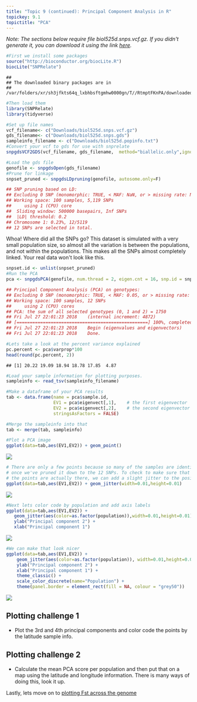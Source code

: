 ```yaml
---
title: "Topic 9 (continued): Principal Component Analysis in R"
topickey: 9.1
topictitle: "PCA"
---
```


_Note: The sections below require file biol525d.snps.vcf.gz. If you didn't generate it, you can download it using the link [here](./biol525d.snps.vcf.gz)._

```r
#First we install some packages
source("http://bioconductor.org/biocLite.R")
biocLite("SNPRelate")
```

```
##
## The downloaded binary packages are in
## 	/var/folders/xr/sh3jfkts64q_lxbhbsftgmhw0000gn/T//RtmptFKnPA/downloaded_packages
```

```r
#Then load them
library(SNPRelate)
library(tidyverse)
```


```r
#Set up file names
vcf_filename<- c("Downloads/biol525d.snps.vcf.gz")
gds_filename<- c("Downloads/biol525d.snps.gds")
sampleinfo_filename <- c("Downloads/biol525d.popinfo.txt")
#Convert your vcf to gds for use with snprelate
snpgdsVCF2GDS(vcf_filename, gds_filename,  method="biallelic.only",ignore.chr.prefix="Chr")
```



```r
#Load the gds file
genofile <- snpgdsOpen(gds_filename)
#Prune for linkage
snpset_pruned <- snpgdsLDpruning(genofile, autosome.only=F)
```

```r
## SNP pruning based on LD:
## Excluding 0 SNP (monomorphic: TRUE, < MAF: NaN, or > missing rate: NaN)
## Working space: 100 samples, 5,119 SNPs
##     using 1 (CPU) core
## 	Sliding window: 500000 basepairs, Inf SNPs
## 	|LD| threshold: 0.2
## Chromosome 1: 0.23%, 12/5119
## 12 SNPs are selected in total.
```
Whoa! Where did all the SNPs go? This dataset is simulated with a very small population size, so almost all the variation is between the populations, and not within the populations. This makes all the SNPs almost completely linked. Your real data won't look like this. 


```r
snpset.id <- unlist(snpset_pruned)
#Run the PCA
pca <- snpgdsPCA(genofile, num.thread = 2, eigen.cnt = 16, snp.id = snpset.id, missing.rate = 0.10, maf = 0.05,autosome.only = F)
```

```r
## Principal Component Analysis (PCA) on genotypes:
## Excluding 0 SNP (monomorphic: TRUE, < MAF: 0.05, or > missing rate: 0.1)
## Working space: 100 samples, 12 SNPs
##     using 2 (CPU) cores
## PCA:	the sum of all selected genotypes (0, 1 and 2) = 1750
## Fri Jul 27 22:01:23 2018    (internal increment: 4872)
## [==================================================] 100%, completed      
## Fri Jul 27 22:01:23 2018    Begin (eigenvalues and eigenvectors)
## Fri Jul 27 22:01:23 2018    Done.
```

```r
#Lets take a look at the percent variance explained
pc.percent <- pca$varprop*100
head(round(pc.percent, 2))
```

```
## [1] 20.22 19.09 18.94 18.78 17.85  4.87
```


```r
#Load your sample information for plotting purposes.
sampleinfo <- read_tsv(sampleinfo_filename)

#Make a dataframe of your PCA results
tab <- data.frame(name = pca$sample.id,
                  EV1 = pca$eigenvect[,1],    # the first eigenvector
                  EV2 = pca$eigenvect[,2],    # the second eigenvector
                  stringsAsFactors = FALSE)

#Merge the sampleinfo into that
tab <- merge(tab, sampleinfo)

#Plot a PCA image
ggplot(data=tab,aes(EV1,EV2)) + geom_point()
```

![](figure/pca1-1.png)


```r
# There are only a few points because so many of the samples are identical
# once we've pruned it down to the 12 SNPs. To check to make sure that
# the points are actually there, we can add a slight jitter to the positions.
ggplot(data=tab,aes(EV1,EV2)) + geom_jitter(width=0.01,height=0.01)
```

![](figure/pca1-2.png)

```r
#Next lets color code by population and add axis labels
ggplot(data=tab,aes(EV1,EV2)) +
   geom_jitter(aes(color=as.factor(population)),width=0.01,height=0.01) +
   ylab("Principal component 2") +
   xlab("Principal component 1")
```

![](figure/pca1-3.png)

```r
#We can make that look nicer
ggplot(data=tab,aes(EV1,EV2)) +
    geom_jitter(aes(color=as.factor(population)), width=0.01,height=0.01) +
    ylab("Principal component 2") +
    xlab("Principal component 1") +
    theme_classic() +
    scale_color_discrete(name="Population") +
    theme(panel.border = element_rect(fill = NA, colour = "grey50"))
```

![](figure/pca1-4.png)


Plotting challenge 1
--------------------

-   Plot the 3rd and 4th principal components and color code the points by the latitude sample info.



Plotting challenge 2
--------------------

-   Calculate the mean PCA score per population and then put that on a map using the latitude and longitude information. There is many ways of doing this, look it up.

Lastly, lets move on to [plotting Fst across the genome](./fst.md)
